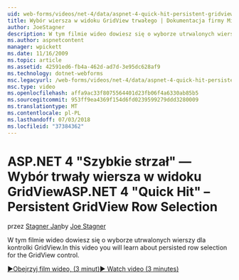 ```yaml
---
uid: web-forms/videos/net-4/data/aspnet-4-quick-hit-persistent-gridview-row-selection
title: Wybór wiersza w widoku GridView trwałego | Dokumentacja firmy Microsoft
author: JoeStagner
description: W tym filmie wideo dowiesz się o wyborze utrwalonych wierszy dla kontrolki GridView.
ms.author: aspnetcontent
manager: wpickett
ms.date: 11/16/2009
ms.topic: article
ms.assetid: 42591ed6-fb4a-462d-ad7d-3e95dc628af9
ms.technology: dotnet-webforms
msc.legacyurl: /web-forms/videos/net-4/data/aspnet-4-quick-hit-persistent-gridview-row-selection
msc.type: video
ms.openlocfilehash: affa9ac33f8075564401d23fb06f4a6330ab85b5
ms.sourcegitcommit: 953ff9ea4369f154d6fd0239599279ddd3280009
ms.translationtype: MT
ms.contentlocale: pl-PL
ms.lasthandoff: 07/03/2018
ms.locfileid: "37384362"
---
```

<a name="aspnet-4-quick-hit--persistent-gridview-row-selection"></a><span data-ttu-id="fb58a-103">ASP.NET 4 "Szybkie strzał" — Wybór trwały wiersza w widoku GridView</span><span class="sxs-lookup"><span data-stu-id="fb58a-103">ASP.NET 4 "Quick Hit" – Persistent GridView Row Selection</span></span>
====================
<span data-ttu-id="fb58a-104">przez [Stagner Jan](https://github.com/JoeStagner)</span><span class="sxs-lookup"><span data-stu-id="fb58a-104">by [Joe Stagner](https://github.com/JoeStagner)</span></span>

<span data-ttu-id="fb58a-105">W tym filmie wideo dowiesz się o wyborze utrwalonych wierszy dla kontrolki GridView.</span><span class="sxs-lookup"><span data-stu-id="fb58a-105">In this video you will learn about persisted row selection for the GridView control.</span></span> 

[<span data-ttu-id="fb58a-106">&#9654;Obejrzyj film wideo, (3 minut)</span><span class="sxs-lookup"><span data-stu-id="fb58a-106">&#9654; Watch video (3 minutes)</span></span>](https://channel9.msdn.com/Blogs/ASP-NET-Site-Videos/aspnet-4-quick-hit-persistent-gridview-row-selection)
